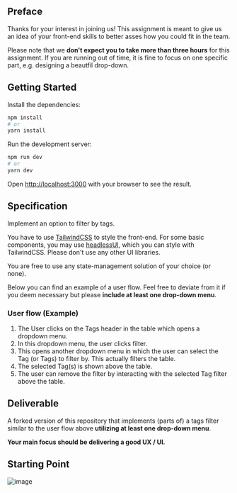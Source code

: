## Preface
Thanks for your interest in joining us! This assignment is meant to give us an idea of your front-end skills to better asses how you could fit in the team.

Please note that we __don't expect you to take more than three hours__ for this assignment. If you are running out of time, it is fine to focus on one specific part, e.g. designing a beautfil drop-down.

## Getting Started

Install the dependencies:

```bash
npm install
# or
yarn install
```

Run the development server:

```bash
npm run dev
# or
yarn dev
```

Open [http://localhost:3000](http://localhost:3000) with your browser to see the result.

## Specification

Implement an option to filter by tags.

You have to use [TailwindCSS](https://tailwindcss.com/) to style the front-end. For some basic components, you may use [headlessUI](https://headlessui.com/), which you can style with TailwindCSS. Please don't use any other UI libraries.

You are free to use any state-management solution of your choice (or none).

Below you can find an example of a user flow. Feel free to deviate from it if you deem necessary but please __include at least one drop-down menu__.

### User flow (Example)

1. The User clicks on the Tags header in the table which opens a dropdown menu.
1. In this dropdown menu, the user clicks filter.
1. This opens another dropdown menu in which the user can select the Tag (or Tags) to filter by. This actually filters the table.
1. The selected Tag(s) is shown above the table.
1. The user can remove the filter by interacting with the selected Tag filter above the table.

## Deliverable

A forked version of this repository that implements (parts of) a tags filter similar to the user flow above __utilizing at least one drop-down menu__.

__Your main focus should be delivering a good UX / UI.__

## Starting Point
![image](https://user-images.githubusercontent.com/27199575/184616566-cb245309-2ce7-4324-8440-86601ebf3f6f.png)

